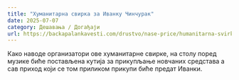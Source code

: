 ```yaml
---
title: "Хуманитарна свирка за Иванку Чинчурак"
date: 2025-07-07
category: Дешавања / Догађаји
url: https://backapalankavesti.com/drustvo/nase-price/humanitarna-svirka-za-ivanku-cincurak/
---
```


Како наводе организатори ове хуманитарне свирке, на столу поред музике биће постављена кутија за прикупљање новчаних средстава а сав приход који се том приликом прикупи биће предат Иванки.
